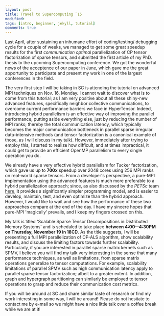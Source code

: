 ```yaml
---
layout: post
title: Travel to Supercomputing `15
modified:
tags: [intro, beginner, jekyll, tutorial]
comments: true
---
```


Last April, after sustaining an inhumane effort of coding/testing/ debugging cycle for a couple of weeks, we managed to get some great speedup results for the first *communication optimal* parallelization of CP tensor factorization of sparse tensors, and submitted the first article of my PhD. thesis to the upcoming Supercomputing conference.
We got the wonderful news of the acceptence of our paper in June, which gave me the great apportunity to participate and present my work in one of the largest conferences in the field.

The very first step I will be taking in SC is attending the tutorial on advanced MPI techniques on Nov. 16, Monday.
I cannot wait to discover what is to come from this tutorial; as I am very positive about all these shiny-new advanced features, specifically neighbor collective communications, to overcome current performance barriers we face in HyperTensor.
Indeed, introducing hybrid parallelism is an effective way of improving the parallel performance, putting aside everything else, just by reducing the number of MPI ranks; thereby the total communication latency, which typically becomes the major communication bottleneck in parallel sparse irregular data-intensive methods (and tensor factorization is a canonical example of those, as I will discuss in my talk).
However, immediately after trying to employ this, I started to realize how difficult, and at times impractical, it could get to provide an efficient OpenMP parallelism to every single operation you do.

We already have a very effective hybrid parallelism for Tucker factorization, which gave us up to **700x** speedup over 2048 cores using 256 MPI ranks on real-world sparse tensors.
From a developer's perspective, a pure-MPI implementation using the advanced features is much more preferable to a hybrid parallelization approach; since, as also discussed by the *PETSc* team <a href="http://www.mcs.anl.gov/petsc/miscellaneous/petscthreads.html" class="textlink" target="_blank">here</a>, it provides a significantly simpler programming model, and is easier to develop, maintain, test, and even optimize than the hybrid approach.
However, I would like to wait and see how the performance of these two approaches compare at the end of the day.
I have my sincere hopes that pure-MPI 'magically' prevails, and I keep my fingers crossed on this.

My talk is titled 'Scalable Sparse Tensor Decompositions in Distributed Memory Systems' and is scheduled to take place **between 4:00--4:30PM on Thursday, November 19 in 18CD**.
As the title suggests, I will be presenting a full MPI parallelization of CP-ALS algorithm, show scalability results, and discuss the limiting factors towards further scalability.
Particularly, if you are interested in parallel sparse matrix kernels such as SPMV, I believe you will find my talk very interesting in the sense that many performance techniques, as well as limitations, from sparse matrix operations generalize to tensor computations.
For example, scalability limitations of parallel SPMV such as high communication latency apply to parallel sparse tensor factorization; albeit to a greater extent. In addition, graph and hypergraph partitioning can similarly be employed to tensor operations to grasp and reduce their communication cost metrics.

If you will be around at SC and share similar taste of research or find my work interesting in some way, I will be around! Please do not hesitate to contact me by e-mail so we might have a nice little talk over a coffee break while we are at it!

